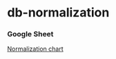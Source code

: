 # db-normalization

### Google Sheet
[Normalization chart](https://docs.google.com/spreadsheets/d/10Yw1332MEDziovvPmbA9k7eY8Vcse30_Qm9orzXNUWU/edit?gid=0#gid=0)